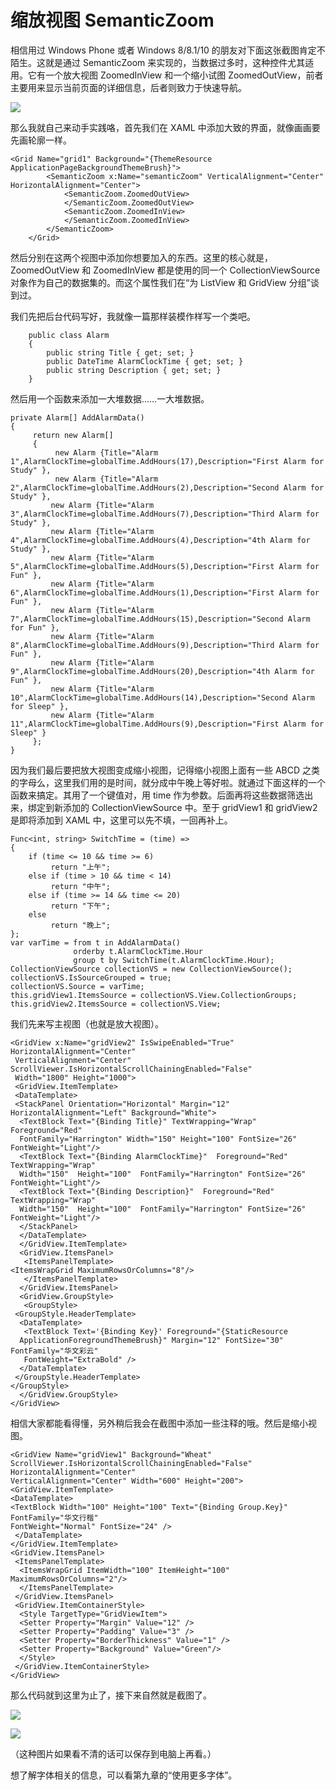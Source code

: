 # 缩放视图 SemanticZoom

相信用过 Windows Phone 或者 Windows 8/8.1/10 的朋友对下面这张截图肯定不陌生。这就是通过 SemanticZoom 来实现的，当数据过多时，这种控件尤其适用。它有一个放大视图 ZoomedInView 和一个缩小试图 ZoomedOutView，前者主要用来显示当前页面的详细信息，后者则致力于快速导航。

![](images/50.png)

那么我就自己来动手实践咯，首先我们在 XAML 中添加大致的界面，就像画画要先画轮廓一样。

```
<Grid Name="grid1" Background="{ThemeResource ApplicationPageBackgroundThemeBrush}">
        <SemanticZoom x:Name="semanticZoom" VerticalAlignment="Center" HorizontalAlignment="Center">   
            <SemanticZoom.ZoomedOutView>            
            </SemanticZoom.ZoomedOutView>
            <SemanticZoom.ZoomedInView>             
            </SemanticZoom.ZoomedInView>
        </SemanticZoom>
    </Grid>
```
然后分别在这两个视图中添加你想要加入的东西。这里的核心就是，ZoomedOutView 和 ZoomedInView 都是使用的同一个 CollectionViewSource 对象作为自己的数据集的。而这个属性我们在“为 ListView 和 GridView 分组”谈到过。

我们先把后台代码写好，我就像一篇那样装模作样写一个类吧。

```
    public class Alarm
    {
        public string Title { get; set; }
        public DateTime AlarmClockTime { get; set; }
        public string Description { get; set; }         
    }
```
然后用一个函数来添加一大堆数据……一大堆数据。

```
private Alarm[] AddAlarmData()
{
     return new Alarm[]
     {
          new Alarm {Title="Alarm 1",AlarmClockTime=globalTime.AddHours(17),Description="First Alarm for Study" },
          new Alarm {Title="Alarm 2",AlarmClockTime=globalTime.AddHours(2),Description="Second Alarm for Study" },
         new Alarm {Title="Alarm 3",AlarmClockTime=globalTime.AddHours(7),Description="Third Alarm for Study" },
         new Alarm {Title="Alarm 4",AlarmClockTime=globalTime.AddHours(4),Description="4th Alarm for Study" },
         new Alarm {Title="Alarm 5",AlarmClockTime=globalTime.AddHours(5),Description="First Alarm for Fun" },
         new Alarm {Title="Alarm 6",AlarmClockTime=globalTime.AddHours(1),Description="First Alarm for Fun" },
         new Alarm {Title="Alarm 7",AlarmClockTime=globalTime.AddHours(15),Description="Second Alarm for Fun" },
         new Alarm {Title="Alarm 8",AlarmClockTime=globalTime.AddHours(9),Description="Third Alarm for Fun" },
         new Alarm {Title="Alarm 9",AlarmClockTime=globalTime.AddHours(20),Description="4th Alarm for Fun" },
         new Alarm {Title="Alarm 10",AlarmClockTime=globalTime.AddHours(14),Description="Second Alarm for Sleep" },
         new Alarm {Title="Alarm 11",AlarmClockTime=globalTime.AddHours(9),Description="First Alarm for Sleep" }
     };
}
```

因为我们最后要把放大视图变成缩小视图，记得缩小视图上面有一些 ABCD 之类的字母么，这里我们用的是时间，就分成中午晚上等好啦。就通过下面这样的一个函数来搞定。其用了一个键值对，用 time 作为参数。后面再将这些数据筛选出来，绑定到新添加的 CollectionViewSource 中。至于 gridView1 和 gridView2 是即将添加到 XAML 中，这里可以先不填，一回再补上。

```
Func<int, string> SwitchTime = (time) =>
{
    if (time <= 10 && time >= 6)
         return "上午";
    else if (time > 10 && time < 14)
         return "中午";
    else if (time >= 14 && time <= 20)
         return "下午";
    else
         return "晚上";      
};
var varTime = from t in AddAlarmData()
              orderby t.AlarmClockTime.Hour
              group t by SwitchTime(t.AlarmClockTime.Hour);
CollectionViewSource collectionVS = new CollectionViewSource();
collectionVS.IsSourceGrouped = true;
collectionVS.Source = varTime;
this.gridView1.ItemsSource = collectionVS.View.CollectionGroups;
this.gridView2.ItemsSource = collectionVS.View;
```

我们先来写主视图（也就是放大视图）。

    <GridView x:Name="gridView2" IsSwipeEnabled="True" HorizontalAlignment="Center"   
     VerticalAlignment="Center" ScrollViewer.IsHorizontalScrollChainingEnabled="False"  
     Width="1800" Height="1000">
     <GridView.ItemTemplate>
     <DataTemplate>
     <StackPanel Orientation="Horizontal" Margin="12" HorizontalAlignment="Left" Background="White">
      <TextBlock Text="{Binding Title}" TextWrapping="Wrap" Foreground="Red"  
      FontFamily="Harrington" Width="150" Height="100" FontSize="26" FontWeight="Light"/>
      <TextBlock Text="{Binding AlarmClockTime}"  Foreground="Red" TextWrapping="Wrap"  
      Width="150"  Height="100"  FontFamily="Harrington" FontSize="26" FontWeight="Light"/>
      <TextBlock Text="{Binding Description}"  Foreground="Red" TextWrapping="Wrap"  
      Width="150"  Height="100"  FontFamily="Harrington" FontSize="26" FontWeight="Light"/>
      </StackPanel>
      </DataTemplate>
      </GridView.ItemTemplate>
      <GridView.ItemsPanel>
       <ItemsPanelTemplate>
    <ItemsWrapGrid MaximumRowsOrColumns="8"/>
       </ItemsPanelTemplate>
      </GridView.ItemsPanel>
      <GridView.GroupStyle>
       <GroupStyle>
     <GroupStyle.HeaderTemplate>
      <DataTemplate>
       <TextBlock Text='{Binding Key}' Foreground="{StaticResource  
      ApplicationForegroundThemeBrush}" Margin="12" FontSize="30" FontFamily="华文彩云"  
       FontWeight="ExtraBold" />
      </DataTemplate>
     </GroupStyle.HeaderTemplate>
    </GroupStyle>
      </GridView.GroupStyle>
    </GridView>

相信大家都能看得懂，另外稍后我会在截图中添加一些注释的哦。然后是缩小视图。

    <GridView Name="gridView1" Background="Wheat"  
    ScrollViewer.IsHorizontalScrollChainingEnabled="False" HorizontalAlignment="Center"  
    VerticalAlignment="Center" Width="600" Height="200">
    <GridView.ItemTemplate>
    <DataTemplate>
    <TextBlock Width="100" Height="100" Text="{Binding Group.Key}" FontFamily="华文行楷"  
    FontWeight="Normal" FontSize="24" />
     </DataTemplate>
    </GridView.ItemTemplate>
    <GridView.ItemsPanel>
     <ItemsPanelTemplate>
      <ItemsWrapGrid ItemWidth="100" ItemHeight="100" MaximumRowsOrColumns="2"/>
      </ItemsPanelTemplate>
     </GridView.ItemsPanel>
     <GridView.ItemContainerStyle>
      <Style TargetType="GridViewItem">
      <Setter Property="Margin" Value="12" />
      <Setter Property="Padding" Value="3" />
      <Setter Property="BorderThickness" Value="1" />
      <Setter Property="Background" Value="Green"/>
      </Style>
     </GridView.ItemContainerStyle>
    </GridView>

那么代码就到这里为止了，接下来自然就是截图了。

![](images/51.png)

![](images/52.png)

（这种图片如果看不清的话可以保存到电脑上再看。）

想了解字体相关的信息，可以看第九章的“使用更多字体”。